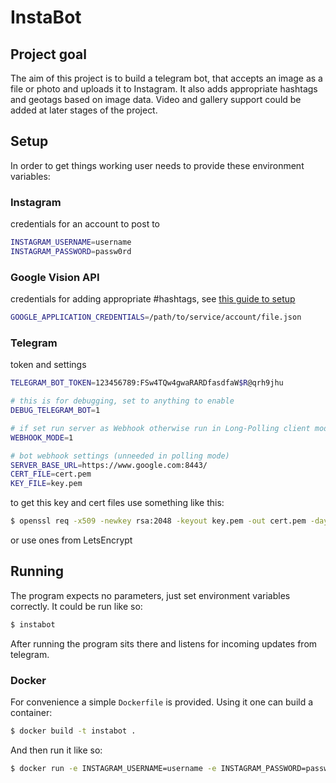 # InstaBot
## Project goal
The aim of this project is to build a telegram bot, that accepts an image as a file or photo and uploads it to
Instagram. It also adds appropriate hashtags and geotags based on image data. Video and gallery support could be added at
later stages of the project.

## Setup
In order to get things working user needs to provide these environment variables:

### Instagram 
credentials for an account to post to
````bash
INSTAGRAM_USERNAME=username
INSTAGRAM_PASSWORD=passw0rd
````

### Google Vision API 
credentials for adding appropriate #hashtags,
see [this guide to setup](https://cloud.google.com/docs/authentication/getting-started)
````bash
GOOGLE_APPLICATION_CREDENTIALS=/path/to/service/account/file.json
````

### Telegram 
token and settings
````bash
TELEGRAM_BOT_TOKEN=123456789:FSw4TQw4gwaRARDfasdfaW$R@qrh9jhu

# this is for debugging, set to anything to enable
DEBUG_TELEGRAM_BOT=1

# if set run server as Webhook otherwise run in Long-Polling client mode
WEBHOOK_MODE=1

# bot webhook settings (unneeded in polling mode)
SERVER_BASE_URL=https://www.google.com:8443/
CERT_FILE=cert.pem
KEY_FILE=key.pem
````
to get this key and cert files use something like this:
````bash
$ openssl req -x509 -newkey rsa:2048 -keyout key.pem -out cert.pem -days 3560 -subj "//O=Org\CN=Test" -nodes
````
 or use ones from LetsEncrypt

## Running
The program expects no parameters, just set environment variables correctly. It could be run like so:
````bash
$ instabot
````
After running the program sits there and listens for incoming updates from telegram.

### Docker
For convenience a simple `Dockerfile` is provided. Using it one can build a container:
````bash
$ docker build -t instabot .
````
And then run it like so:
````bash
$ docker run -e INSTAGRAM_USERNAME=username -e INSTAGRAM_PASSWORD=passw0rd -e TELEGRAM_BOT_TOKEN=123456789:FSw4TQw4gwaRARDfasdfaW$R@qrh9jhu -e GOOGLE_APPLICATION_CREDENTIALS=/path/to/service/account/file.json instabot
````